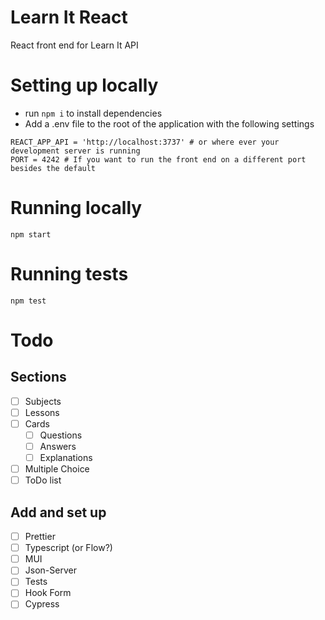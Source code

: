 # Learn It React

React front end for Learn It API

# Setting up locally

- run `npm i` to install dependencies
- Add a .env file to the root of the application with the following settings

```
REACT_APP_API = 'http://localhost:3737' # or where ever your development server is running
PORT = 4242 # If you want to run the front end on a different port besides the default
```

# Running locally

`npm start`

# Running tests

`npm test`

# Todo

## Sections

- [ ] Subjects
- [ ] Lessons
- [ ] Cards
  - [ ] Questions
  - [ ] Answers
  - [ ] Explanations
- [ ] Multiple Choice
- [ ] ToDo list

## Add and set up

- [ ] Prettier
- [ ] Typescript (or Flow?)
- [ ] MUI
- [ ] Json-Server
- [ ] Tests
- [ ] Hook Form
- [ ] Cypress
